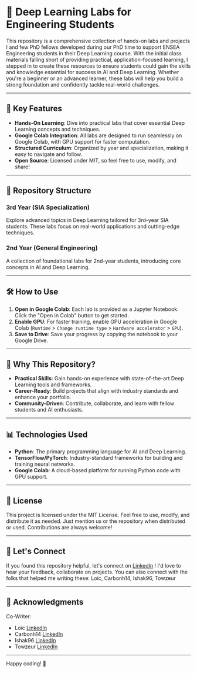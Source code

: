 
# 🚀 Deep Learning Labs for Engineering Students

This repository is a comprehensive collection of hands-on labs and projects I and few PhD fellows developed during our PhD time to support ENSEA Engineering students in their Deep Learning course. With the initial class materials falling short of providing practical, application-focused learning, I stepped in to create these resources to ensure students could gain the skills and knowledge essential for success in AI and Deep Learning. Whether you're a beginner or an advanced learner, these labs will help you build a strong foundation and confidently tackle real-world challenges.

---

## 🌟 Key Features

- **Hands-On Learning**: Dive into practical labs that cover essential Deep Learning concepts and techniques.
- **Google Colab Integration**: All labs are designed to run seamlessly on Google Colab, with GPU support for faster computation.
- **Structured Curriculum**: Organized by year and specialization, making it easy to navigate and follow.
- **Open Source**: Licensed under MIT, so feel free to use, modify, and share!

---

## 📂 Repository Structure

### **3rd Year (SIA Specialization)**
Explore advanced topics in Deep Learning tailored for 3rd-year SIA students. These labs focus on real-world applications and cutting-edge techniques.

### **2nd Year (General Engineering)**
A collection of foundational labs for 2nd-year students, introducing core concepts in AI and Deep Learning.

---

## 🛠️ How to Use

1. **Open in Google Colab**: Each lab is provided as a Jupyter Notebook. Click the "Open in Colab" button to get started.
2. **Enable GPU**: For faster training, enable GPU acceleration in Google Colab (`Runtime` > `Change runtime type` > `Hardware accelerator` > `GPU`).
3. **Save to Drive**: Save your progress by copying the notebook to your Google Drive.

---

## 🚀 Why This Repository?

- **Practical Skills**: Gain hands-on experience with state-of-the-art Deep Learning tools and frameworks.
- **Career-Ready**: Build projects that align with industry standards and enhance your portfolio.
- **Community-Driven**: Contribute, collaborate, and learn with fellow students and AI enthusiasts.

---

## 📊 Technologies Used

- **Python**: The primary programming language for AI and Deep Learning.
- **TensorFlow/PyTorch**: Industry-standard frameworks for building and training neural networks.
- **Google Colab**: A cloud-based platform for running Python code with GPU support.

---

## 📜 License

This project is licensed under the MIT License. Feel free to use, modify, and distribute it as needed. Just mention us or the repository when distributed or used. Contributions are always welcome!

---

## 🔗 Let's Connect

If you found this repository helpful, let's connect on [LinkedIn](https://www.linkedin.com/in/tharsansenthivel/) ! I'd love to hear your feedback, collaborate on projects.
You can also connect with the folks that helped me writing these: Loïc, Carbonh14, Ishak96, Towzeur

---

## 🙏 Acknowledgments

Co-Writer: 
- Loïc [LinkedIn](https://www.linkedin.com/in/lo%C3%AFc-jezequel-039a95139/)
- Carbonh14 [LinkedIn](https://www.linkedin.com/in/caroline-bonhomme/)
- Ishak96  [LinkedIn](https://www.linkedin.com/in/ishak-ayad/)
- Towzeur [LinkedIn](https://www.linkedin.com/in/nicolas-larue-1750a6159/)

---

Happy coding! 🚀

